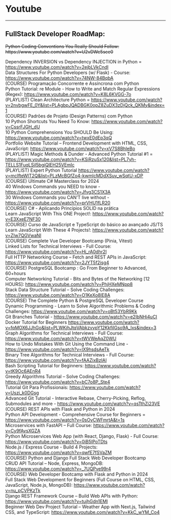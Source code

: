 # Youtube
---
## FullStack Developer RoadMap:
<span style="text-decoration: line-through; display: block; width: 100%;">
Python Coding Conventions You Really Should Follow: https://www.youtube.com/watch?v=U2vDWc5sce0
</span>

Dependency INVERSION vs Dependency INJECTION in Python = https://www.youtube.com/watch?v=2ejbLVkCndI<br>
Data Structures For Python Developers (w/ Flask) - Course: https://www.youtube.com/watch?v=74NW-84BqbA<br>
(COURSE) Programação Concorrente e Assíncrona com Python<br>
Python Tutorial: re Module - How to Write and Match Regular Expressions (Regex): https://www.youtube.com/watch?v=K8L6KVGG-7o <br>
(PLAYLIST) Clean Architecture Python = https://www.youtube.com/watch?v=2nvbgwFE_0Y&list=PLAgbpJQADBGK0opZ8ZuDX3zDjQck_QKMy&index=1<br>
(COURSE) Padrões de Projeto (Design Patterns) com Python<br>
10 Python Shortcuts You Need To Know: https://www.youtube.com/watch?v=CssrFJGH_dU<br>
10 Python Comprehensions You SHOULD Be Using: https://www.youtube.com/watch?v=twxE0dEp3qQ<br>
Portfolio Website Tutorial – Frontend Development with HTML, CSS, JavaScript: https://www.youtube.com/watch?v=xV7S8BhIeBo<br>
(PLAYLIST) Magic Methods & Dunder - Advanced Python Tutorial #1 = https://www.youtube.com/watch?v=KSiRzuSx120&list=PL7yh-TELLS1FuqLSjl5bgiQIEH25VEmIc<br>
(PLAYLIST) Expert Python Tutorial https://www.youtube.com/watch?v=mclfteWlT2Q&list=PLzMcBGfZo4-kwmIcMDdXSuy_wSqtU-xDP<br>
(COURSE) Ultimate C# Masterclass for 2024 <br>
40 Windows Commands you NEED to know - https://www.youtube.com/watch?v=Jfvg3CS1X3A<br>
30 Windows Commands you CAN’T live without - https://www.youtube.com/watch?v=prVHU1fLR20<br>
(COURSE) C# - Aplicando Princípios SOLID na prática<br>
Learn JavaScript With This ONE Project!:  https://www.youtube.com/watch?v=E3XxeE7NF30<br>
(COURSE) Curso de JavaScript e TypeScript do básico ao avançado JS/TS<br>
Learn JavaScript With These 4 Projects!: https://www.youtube.com/watch?v=ZIw7QGVwaNI<br>
(COURSE) Complete Vue Developer Bootcamp (Pinia, Vitest)<br>
Linked Lists for Technical Interviews - Full Course: https://www.youtube.com/watch?v=Hj_rA0dhr2I<br>
Full HTTP Networking Course – Fetch and REST APIs in JavaScript: https://www.youtube.com/watch?v=2JYT5f2isg4<br>
(COURSE) PostgreSQL Bootcamp : Go From Beginner to Advanced, 60+hours<br>
Computer Networking Tutorial - Bits and Bytes of the Networking [12 HOURS]: https://www.youtube.com/watch?v=PhjHXeMNpp8<br>
Stack Data Structure Tutorial – Solve Coding Challenges: https://www.youtube.com/watch?v=O1KeXo8lE8A<br>
(COURSE) The Complete Python & PostgreSQL Developer Course<br>
Dynamic Programming - Learn to Solve Algorithmic Problems & Coding Challenges: https://www.youtube.com/watch?v=oBt53YbR9Kk<br>
Git Branches Tutorial - https://www.youtube.com/watch?v=e2IbNHi4uCI<br>
Docker Tutorial for Beginners https://www.youtube.com/watch?v=fqMOX6JJhGo&list=PLWKjhJtqVAbkzvvpY12KkfiIGso9A_Ixs&index=3<br>
Graph Algorithms for Technical Interviews - Full Course: https://www.youtube.com/watch?v=tWVWeAqZ0WU<br>
How to Undo Mistakes With Git Using the Command Line - https://www.youtube.com/watch?v=lX9hsdsAeTk<br>
Binary Tree Algorithms for Technical Interviews - Full Course: https://www.youtube.com/watch?v=fAAZixBzIAI<br>
Bash Scripting Tutorial for Beginners: https://www.youtube.com/watch?v=tK9Oc6AEnR4<br>
Greedy Algorithms Tutorial – Solve Coding Challenges: https://www.youtube.com/watch?v=bC7o8P_Ste4<br>
Tutorial Git Para Profissionais: https://www.youtube.com/watch?v=Uszj_k0DGsg<br>
Advanced Git Tutorial - Interactive Rebase, Cherry-Picking, Reflog, Submodules and more - https://www.youtube.com/watch?v=qsTthZi23VE<br>
(COURSE) REST APIs with Flask and Python in 2024<br>
Python API Development - Comprehensive Course for Beginners = https://www.youtube.com/watch?v=0sOvCWFmrtA&t=1s<br>
Microservices with FastAPI – Full Course: https://www.youtube.com/watch?v=Cy9fAvsXGZA<br>
Python Microservices Web App (with React, Django, Flask) - Full Course: https://www.youtube.com/watch?v=0iB5IPoTDts<br>
Node.js / Express Course - Build 4 Projects: https://www.youtube.com/watch?v=qwfE7fSVaZM<br>
(COURSE) Python and Django Full Stack Web Developer Bootcamp<br>
CRUD API Tutorial – Node, Express, MongoDB: https://www.youtube.com/watch?v=_7UQPve99r4<br>
(COURSE) Web Developer Bootcamp with Flask and Python in 2024<br>
Full Stack Web Development for Beginners (Full Course on HTML, CSS, JavaScript, Node.js, MongoDB): https://www.youtube.com/watch?v=nu_pCVPKzTk<br>
Django REST Framework Course – Build Web APIs with Python: https://www.youtube.com/watch?v=tujhGdn1EMI <br>
Beginner Web Dev Project Tutorial – Weather App with Next.js, Tailwind CSS, and TypeScript: https://www.youtube.com/watch?v=KkC_wYM_Co4<br>
